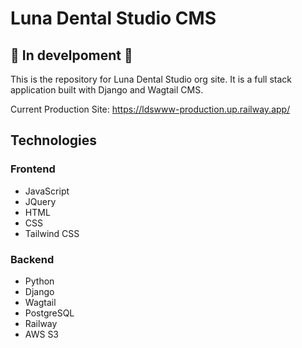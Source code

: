 # Luna Dental Studio CMS
## 🚧 In develpoment 🚧
This is the repository for Luna Dental Studio org site. It is a full stack application built with Django and Wagtail CMS.

Current Production Site: https://ldswww-production.up.railway.app/

## Technologies
### Frontend
* JavaScript
* JQuery
* HTML
* CSS
* Tailwind CSS

### Backend
* Python
* Django
* Wagtail
* PostgreSQL
* Railway
* AWS S3